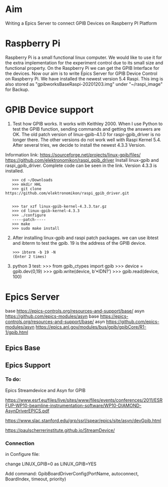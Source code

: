 # Aim
Writing a Epics Server to connect GPIB Devices on Raspberry PI Platform 

# Raspberry Pi
Raspberry Pi is a small functional linux computer. We would like to use it for the extra implementation for the experiment control due to its small size and functional property. On the Raspberry Pi we can get the GPIB Interface for the devices. Now our aim is to write Epics Server for GPIB Device Control on Raspberry Pi. We have installed the newest version 5.4 Raspi. This img is also stored as "gpibworksBaseRaspi-20201203.img" under "~/raspi_image" for Backup.
   
# GPIB Device support
1. Test how GPIB works. It works with Keithley 2000. When I use Python to test the GPIB function, sending commands and getting the answers are OK. The old patch version of linux-gpib-4.1.0 for raspi-gpib_driver is no longer there. The other versions do not work well with Raspi Kernel 5.4. After several tries, we decide to install the newest 4.3.3 Version. 


Information link:
https://sourceforge.net/projects/linux-gpib/files/
https://github.com/elektronomikon/raspi_gpib_driver
Install linux-gpib and raspi_gpib_driver. Complete code can be seen in the link. Version 4.3.3 is installed. 
      
       >>> cd ~/Downloads
       >>> mkdir HHL
       >>> git clone https://github.com/elektronomikon/raspi_gpib_driver.git


       >>> tar xzf linux-gpib-kernel-4.3.3.tar.gz
       >>> cd linux-gpib-kernel-4.3.3
       >>> ./configure
       -----patch-----
       >>> make 
       >>> sudo make install
       
2. After installing linux-gpib and raspi patch packages. we can use ibtest and ibterm to test the gpib. 19 is the address of the GPIB device. 
       
       >>> ibterm -b 19 -N
       (Enter 2 times)
       
       
3. python 3 test:
       >>> from gpib_ctypes import gpib
       >>> device = gpib.dev(0,19)
       >>> gpib.write(device, b’*IDN?’)
       >>> gpib.read(device, 100)
      
# Epics Server 

base <https://epics-controls.org/resources-and-support/base/>
asyn <https://github.com/epics-modules/asyn>
base <https://epics-controls.org/resources-and-support/base/>
asyn <https://github.com/epics-modules/asyn>
https://epics.anl.gov/modules/bus/gpib/gpibCore/R1-1/gpib.html

## Epics Base 

## Epics Support 

### To do: 

   Epics Streamdevice and Asyn for GPIB
   
   https://www.esrf.eu/files/live/sites/www/files/events/conferences/2011/ESRFUP-WP10-beamline-instrumentation-software/WP10-DIAMOND-AsynDriverEPICS.pdf
   
   https://www.slac.stanford.edu/grp/ssrl/spear/epics/site/asyn/devGpib.html
   
   https://paulscherrerinstitute.github.io/StreamDevice/
      
### Connection 
in Configure file:

change LINUX_GPIB=0 as LINUX_GPIB=YES

Add command: GpibBoardDriverConfig(PortName, autoconnect, BoardIndex, timeout, priority) 

